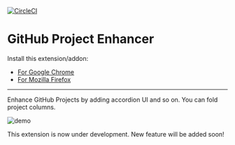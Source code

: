 [![CircleCI](https://circleci.com/gh/ryz310/github_project_enhancer/tree/master.svg?style=svg)](https://circleci.com/gh/ryz310/github_project_enhancer/tree/master)

# GitHub Project Enhancer

Install this extension/addon:

- [For Google Chrome](https://chrome.google.com/webstore/detail/github-project-enhancer/cbggiffagddcdaffgilodfjjjjejmeoh)
- [For Mozilla Firefox](https://addons.mozilla.org/de/firefox/addon/github-project-enhancer/)

---

Enhance GitHub Projects by adding accordion UI and so on.
You can fold project columns.

![demo](images/demo.gif)

This extension is now under development. New feature will be added soon!
